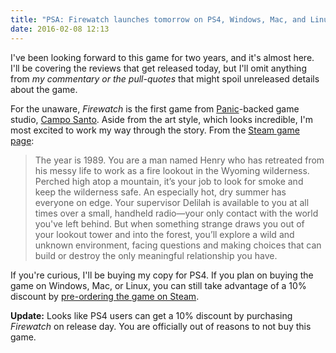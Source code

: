 ```yaml
---
title: "PSA: Firewatch launches tomorrow on PS4, Windows, Mac, and Linux for $19.99"
date: 2016-02-08 12:13
---
```

I've been looking forward to this game for two years, and it's almost here. I'll be covering the reviews that get released today, but I'll omit anything from _my commentary or the pull-quotes_ that might spoil unreleased details about the game. 

For the unaware, _Firewatch_ is the first game from [Panic]-backed game studio, [Campo Santo]. Aside from the art style, which looks incredible, I'm most excited to work my way through the story. From the [Steam game page][steam]: 

> The year is 1989. You are a man named Henry who has retreated from his messy life to work as a fire lookout in the Wyoming wilderness. Perched high atop a mountain, it’s your job to look for smoke and keep the wilderness safe. An especially hot, dry summer has everyone on edge. Your supervisor Delilah is available to you at all times over a small, handheld radio—your only contact with the world you've left behind. But when something strange draws you out of your lookout tower and into the forest, you’ll explore a wild and unknown environment, facing questions and making choices that can build or destroy the only meaningful relationship you have. 
  

If you're curious, I'll be buying my copy for PS4. If you plan on buying the game on Windows, Mac, or Linux, you can still take advantage of a 10% discount by [pre-ordering the game on Steam][steam]. 

**Update:** Looks like PS4 users can get a 10% discount by purchasing _Firewatch_ on release day. You are officially out of reasons to not buy this game. 

[steam]: http://store.steampowered.com/app/383870
[panic]: https://panic.com/
[campo santo]: http://www.camposanto.com/